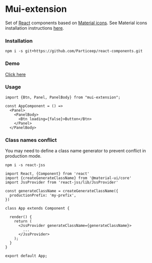 # Mui-extension

Set of [React](https://reactjs.org/) components based on [Material icons](https://material.io/icons/). See Material icons installation instructions [here](http://google.github.io/material-design-icons/#icon-font-for-the-web).

### Installation

```npm i -s git+https://github.com/Particeep/react-components.git```

### Demo

[Click here](https://mui-extension.firebaseapp.com/)


### Usage

```
import {Btn, Panel, PanelBody} from "mui-extension";

const AppComponent = () => 
  <Panel>
    <PanelBody>
      <Btn loading={false}>Button</Btn>
    </Panel>
  </PanelBody>
```

### Class names conflict

You may need to define a class name generator to prevent conflict in production mode.

```npm i -s react-jss```

```
import React, {Component} from 'react'
import {createGenerateClassName} from '@material-ui/core'
import JssProvider from 'react-jss/lib/JssProvider'

const generateClassName = createGenerateClassName({
  productionPrefix: 'my-prefix',
})

class App extends Component {

  render() {
    return (
      <JssProvider generateClassName={generateClassName}>
        ...
      </JssProvider>
    );
  }
}

export default App; 
```
